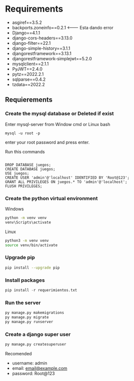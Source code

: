 # Requirements

* asgiref==3.5.2
* backports.zoneinfo==0.2.1 <--- Esta dando error
* Django==4.1.1
* django-cors-headers==3.13.0
* django-filter==22.1
* django-simple-history==3.1.1
* djangorestframework==3.13.1
* djangorestframework-simplejwt==5.2.0
* mysqlclient==2.1.1
* PyJWT==2.4.0
* pytz==2022.2.1
* sqlparse==0.4.2
* tzdata==2022.2

## Requierements

### Create the mysql database or Deleted if exist

Enter mysql-server from Window cmd or Linux bash

```
mysql -u root -p
```

enter your root password and press enter.

Run this commands

```mysql

DROP DATABASE juegos;
CREATE DATABASE juegos;
USE juegos;
CREATE USER 'admin'@'localhost' IDENTIFIED BY 'Root@123';
GRANT ALL PRIVILEGES ON juegos.* TO 'admin'@'localhost';
FLUSH PRIVILEGES;

```

### Create the python virtual environment

Windows

```cmd
python -m venv venv
venv\Scripts\activate
```

Linux

```bash
python3 -m venv venv
source venv/bin/activate
```

### Upgrade pip
```bash
pip install --upgrade pip
```

### Install packages
```python
pip install -r requerimientos.txt
```

### Run the server

```python
py manage.py makemigrations
py manage.py migrate
py manage.py runserver
```

### Create a django super user

```python
py manage.py createsuperuser
```
Recomended
- username: admin
- email: email@example.com
- password: Root@123

